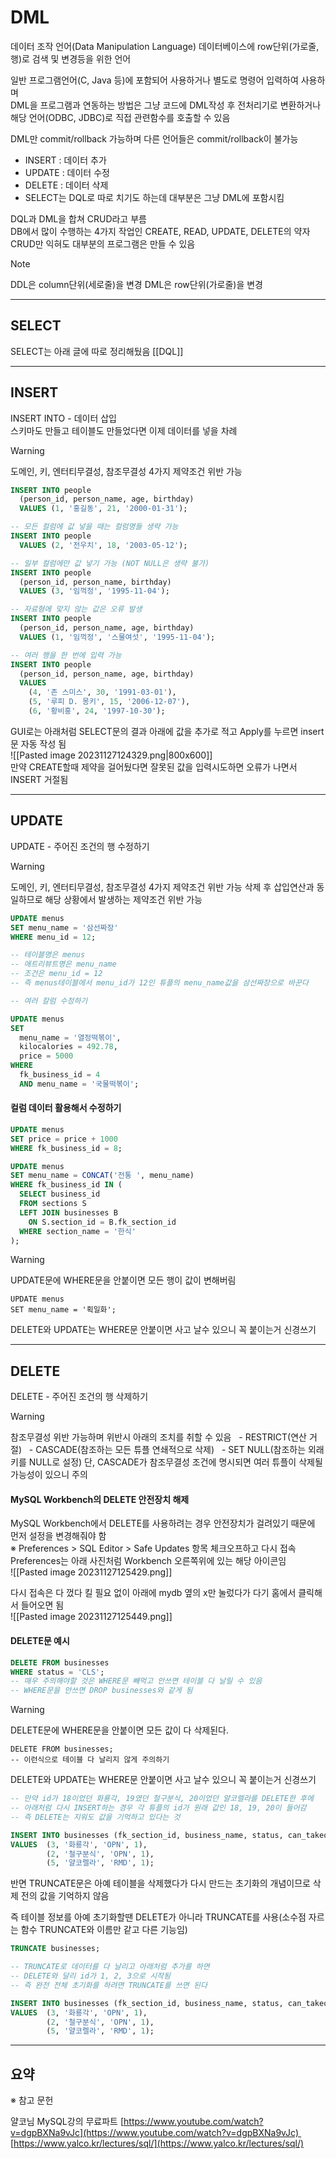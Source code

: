 # DML

데이터 조작 언어(Data Manipulation Language)
데이터베이스에 row단위(가로줄, 행)로 검색 및 변경등을 위한 언어  

일반 프로그램언어(C, Java 등)에 포함되어 사용하거나 별도로 명령어 입력하여 사용하며  
DML을 프로그램과 연동하는 방법은 그냥 코드에 DML작성 후 전처리기로 변환하거나  
해당 언어(ODBC, JDBC)로 직접 관련함수를 호출할 수 있음  

DML만 commit/rollback 가능하며 다른 언어들은 commit/rollback이 불가능  
- INSERT : 데이터 추가
- UPDATE : 데이터 수정
- DELETE : 데이터 삭제
- SELECT는 DQL로 따로 치기도 하는데 대부분은 그냥 DML에 포함시킴  

DQL과 DML을 합쳐 CRUD라고 부름  
	DB에서 많이 수행하는 4가지 작업인 CREATE, READ, UPDATE, DELETE의 약자  
	CRUD만 익혀도 대부분의 프로그램은 만들 수 있음

>[!note]
> DDL은 column단위(세로줄)을 변경
> DML은 row단위(가로줄)을 변경

___
## SELECT

SELECT는 아래 글에 따로 정리해뒀음
[[DQL]]

___
## INSERT

INSERT INTO - 데이터 삽입  
스키마도 만들고 테이블도 만들었다면 이제 데이터를 넣을 차례  

>[!warning]
> 도메인, 키, 엔터티무결성, 참조무결성 4가지 제약조건 위반 가능

```sql
INSERT INTO people
  (person_id, person_name, age, birthday)
  VALUES (1, '홍길동', 21, '2000-01-31');
```

```sql
-- 모든 컬럼에 값 넣을 때는 컬럼명들 생략 가능
INSERT INTO people
  VALUES (2, '전우치', 18, '2003-05-12');
```

```sql
-- 일부 컬럼에만 값 넣기 가능 (NOT NULL은 생략 불가)
INSERT INTO people
  (person_id, person_name, birthday)
  VALUES (3, '임꺽정', '1995-11-04');
```

```sql
-- 자료형에 맞지 않는 값은 오류 발생
INSERT INTO people
  (person_id, person_name, age, birthday)
  VALUES (1, '임꺽정', '스물여섯', '1995-11-04');
```

```sql
-- 여러 행을 한 번에 입력 가능
INSERT INTO people
  (person_id, person_name, age, birthday)
  VALUES 
    (4, '존 스미스', 30, '1991-03-01'),
    (5, '루피 D. 몽키', 15, '2006-12-07'),
    (6, '황비홍', 24, '1997-10-30');
```

GUI로는 아래처럼 SELECT문의 결과 아래에 값을 추가로 적고 Apply를 누르면 insert문 자동 작성 됨  
![[Pasted image 20231127124329.png|800x600]]  
만약 CREATE할때 제약을 걸어뒀다면 잘못된 값을 입력시도하면 오류가 나면서 INSERT 거절됨  

___
## UPDATE

UPDATE - 주어진 조건의 행 수정하기

>[!warning]
> 도메인, 키, 엔터티무결성, 참조무결성 4가지 제약조건 위반 가능
> 삭제 후 삽입연산과 동일하므로 해당 상황에서 발생하는 제약조건 위반 가능

```sql
UPDATE menus
SET menu_name = '삼선짜장'
WHERE menu_id = 12;

-- 테이블명은 menus
-- 애트리뷰트명은 menu_name
-- 조건은 menu_id = 12
-- 즉 menus테이블에서 menu_id가 12인 튜플의 menu_name값을 삼선짜장으로 바꾼다
```

```sql
-- 여러 칼럼 수정하기

UPDATE menus
SET 
  menu_name = '열정떡볶이',
  kilocalories = 492.78,
  price = 5000
WHERE 
  fk_business_id = 4
  AND menu_name = '국물떡볶이';
```

#### 컬럼 데이터 활용해서 수정하기

```sql
UPDATE menus
SET price = price + 1000
WHERE fk_business_id = 8;
```

```sql
UPDATE menus
SET menu_name = CONCAT('전통 ', menu_name)
WHERE fk_business_id IN (
  SELECT business_id 
  FROM sections S
  LEFT JOIN businesses B
    ON S.section_id = B.fk_section_id 
  WHERE section_name = '한식'
);
```

>[!warning]
> UPDATE문에 WHERE문을 안붙이면 모든 행이 값이 변해버림
> ```
> UPDATE menus
> SET menu_name = '획일화';
> ```
> DELETE와 UPDATE는 WHERE문 안붙이면 사고 날수 있으니 꼭 붙이는거 신경쓰기

___
## DELETE

DELETE - 주어진 조건의 행 삭제하기

>[!warning]
> 참조무결성 위반 가능하며 위반시 아래의 조치를 취할 수 있음
>  - RESTRICT(연산 거절)
>  - CASCADE(참조하는 모든 튜플 연쇄적으로 삭제)
>  - SET NULL(참조하는 외래키를 NULL로 설정)
> 단, CASCADE가 참조무결성 조건에 명시되면 여러 튜플이 삭제될 가능성이 있으니 주의

#### MySQL Workbench의 DELETE 안전장치 해제
MySQL Workbench에서 DELETE를 사용하려는 경우 안전장치가 걸려있기 때문에 먼저 설정을 변경해줘야 함  
※ Preferences > SQL Editor > Safe Updates 항목 체크오프하고 다시 접속  
Preferences는 아래 사진처럼 Workbench 오른쪽위에 있는 해당 아이콘임  
![[Pasted image 20231127125429.png]]

다시 접속은 다 껐다 킬 필요 없이 아래에 mydb 옆의 x만 눌렀다가 다기 홈에서 클릭해서 들어오면 됨  
![[Pasted image 20231127125449.png]]

#### DELETE문 예시
```sql
DELETE FROM businesses
WHERE status = 'CLS';
-- 매우 주의해야할 것은 WHERE문 빼먹고 안쓰면 테이블 다 날릴 수 있음
-- WHERE문을 안쓰면 DROP businesses와 같게 됨
```

>[!warning]
> DELETE문에 WHERE문을 안붙이면 모든 값이 다 삭제된다.
> ```
> DELETE FROM businesses;
> -- 이런식으로 테이블 다 날리지 않게 주의하기
> ```
> DELETE와 UPDATE는 WHERE문 안붙이면 사고 날수 있으니 꼭 붙이는거 신경쓰기

```sql
-- 만약 id가 18이었던 화룡각, 19였던 철구분식, 20이었던 얄코렐라를 DELETE한 후에
-- 아래처럼 다시 INSERT하는 경우 각 튜플의 id가 원래 값인 18, 19, 20이 들어감
-- 즉 DELETE는 지워도 값을 기억하고 있다는 것

INSERT INTO businesses (fk_section_id, business_name, status, can_takeout)
VALUES  (3, '화룡각', 'OPN', 1),
        (2, '철구분식', 'OPN', 1),
        (5, '얄코렐라', 'RMD', 1);
```
반면 TRUNCATE문은 아예 테이블을 삭제했다가 다시 만드는 초기화의 개념이므로 삭제 전의 값을 기억하지 않음  

즉 테이블 정보를 아예 초기화할땐 DELETE가 아니라 TRUNCATE를 사용(소수점 자르는 함수 TRUNCATE와 이름만 같고 다른 기능임)  
```sql
TRUNCATE businesses;
```

```sql
-- TRUNCATE로 데이터를 다 날리고 아래처럼 추가를 하면
-- DELETE와 달리 id가 1, 2, 3으로 시작됨
-- 즉 완전 전체 초기화를 하려면 TRUNCATE를 쓰면 된다

INSERT INTO businesses (fk_section_id, business_name, status, can_takeout)
VALUES  (3, '화룡각', 'OPN', 1),
        (2, '철구분식', 'OPN', 1),
        (5, '얄코렐라', 'RMD', 1);
```

___

## 요약





※ 참고 문헌

얄코님 MySQL강의 무료파트
[https://www.youtube.com/watch?v=dgpBXNa9vJc](https://www.youtube.com/watch?v=dgpBXNa9vJc) 
[https://www.yalco.kr/lectures/sql/](https://www.yalco.kr/lectures/sql/)